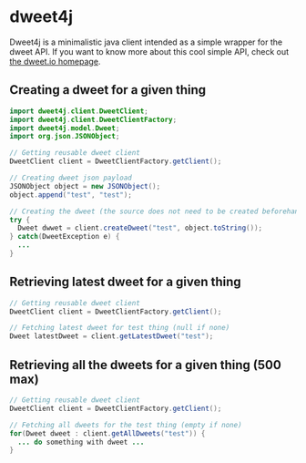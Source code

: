 # dweet4j

Dweet4j is a minimalistic java client intended as a simple wrapper for the dweet API. If you want to know more about this cool simple API, check out [the dweet.io homepage](https://dweet.io/ "Dweet Homepage").

## Creating a dweet for a given thing
```java
import dweet4j.client.DweetClient;
import dweet4j.client.DweetClientFactory;
import dweet4j.model.Dweet;
import org.json.JSONObject;

// Getting reusable dweet client
DweetClient client = DweetClientFactory.getClient();

// Creating dweet json payload
JSONObject object = new JSONObject();
object.append("test", "test");

// Creating the dweet (the source does not need to be created beforehand)
try {
  Dweet dwwet = client.createDweet("test", object.toString());
} catch(DweetException e) {
  ...  
}
```

## Retrieving latest dweet for a given thing
```java
// Getting reusable dweet client
DweetClient client = DweetClientFactory.getClient();

// Fetching latest dweet for test thing (null if none)
Dweet latestDweet = client.getLatestDweet("test");
```

## Retrieving all the dweets for a given thing (500 max)
```java
// Getting reusable dweet client
DweetClient client = DweetClientFactory.getClient();

// Fetching all dweets for the test thing (empty if none)
for(Dweet dweet : client.getAllDweets("test")) {
  ... do something with dweet ...
}
```
